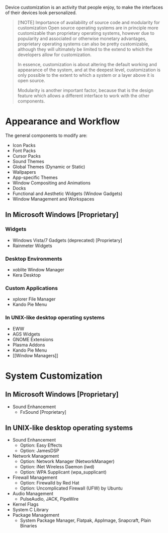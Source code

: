 Device customization is an activity that people enjoy, to make the interfaces of their devices look personalized.

> [!NOTE] Importance of availability of source code and modularity for customization
> Open source operating systems are in principle more customizable than proprietary operating systems, however due to popularity and associated or otherwise monetary advantages, proprietary operating systems can also be pretty customizable, although they will ultimately be limited to the extend to which the developers allow for customization.
> 
> In essence, customization is about altering the default working and appearance of the system, and at the deepest level, customization is only possible to the extent to which a system or a layer above it is open source.
> 
> Modularity is another important factor, because that is the design feature which allows a different interface to work with the other components.

# Appearance and Workflow
The general components to modify are:
- Icon Packs
- Font Packs
- Cursor Packs
- Sound Themes
- Global Themes (Dynamic or Static)
- Wallpapers
- App-specific Themes
- Window Compositing and Animations
- Docks
- Functional and Aesthetic Widgets (Window Gadgets)
- Window Management and Workspaces

## In Microsoft Windows [Proprietary]
### Widgets
- Windows Vista/7 Gadgets (deprecated) [Proprietary]
- Rainmeter Widgets
### Desktop Environments
- xoblite Window Manager
- Kera Desktop
### Custom Applications
- xplorer File Manager
- Kando Pie Menu

### In UNIX-like desktop operating systems
- EWW
- AGS Widgets
- GNOME Extensions
- Plasma Addons
- Kando Pie Menu
- [[Window Managers]]

# System Customization
## In Microsoft Windows [Proprietary]
- Sound Enhancement
  - FxSound [Proprietary]
## In UNIX-like desktop operating systems
- Sound Enhancement
	- Option: Easy Effects
	- Option: JamesDSP
- Network Management
	- Option: Network Manager (NetworkManager)
	- Option: iNet Wireless Daemon (iwd)
	- Option: WPA Supplicant (wpa_supplicant)
- Firewall Management
	- Option: Firewalld by Red Hat
	- Option: Uncomplicated Firewall (UFW) by Ubuntu
- Audio Management
	- PulseAudio, JACK, PipeWire
- Kernel Flags
- System C Library
- Package Management
	- System Package Manager, Flatpak, AppImage, Snapcraft, Plain Binaries
